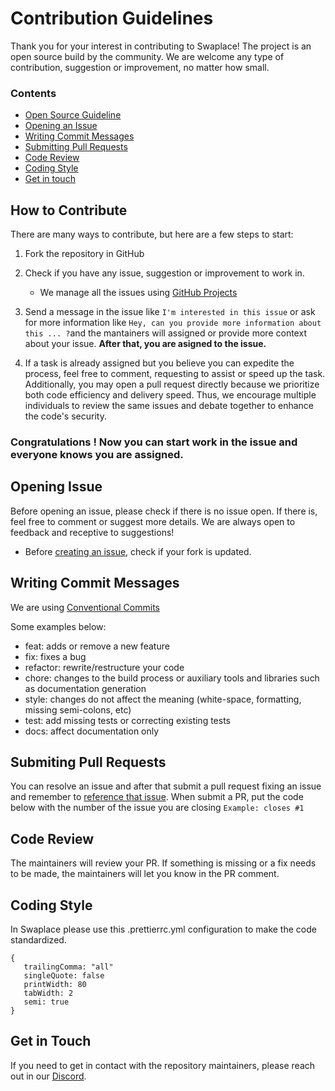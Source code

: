 # Contribution Guidelines

Thank you for your interest in contributing to Swaplace! The project is an open source build by the community. We are welcome any type of contribution, suggestion or improvement, no matter how small.

### Contents

- [Open Source Guideline](#how-to-contribute)
- [Opening an Issue](#opening-issue)
- [Writing Commit Messages](#writing-commit-messages)
- [Submitting Pull Requests](#submiting-pull-requests)
- [Code Review](#code-review)
- [Coding Style](#coding-style)
- [Get in touch](#get-in-touch)

## How to Contribute

There are many ways to contribute, but here are a few steps to start:

1. Fork the repository in GitHub
2. Check if you have any issue, suggestion or improvement to work in.

   - We manage all the issues using [GitHub Projects](https://github.com/orgs/blockful-io/projects/3)

3. Send a message in the issue like
   `I'm interested in this issue` or ask for more information like `Hey, can you provide more information about this ... ?`and the mantainers will assigned or provide more context about your issue. **After that, you are asigned to the issue.**

4. If a task is already assigned but you believe you can expedite the process, feel free to comment, requesting to assist or speed up the task. Additionally, you may open a pull request directly because we prioritize both code efficiency and delivery speed. Thus, we encourage multiple individuals to review the same issues and debate together to enhance the code's security.

### Congratulations ! Now you can start work in the issue and everyone knows you are assigned.

## Opening Issue

Before opening an issue, please check if there is no issue open. If there is, feel free to comment or suggest more details. We are always open to feedback and receptive to suggestions!

- Before [creating an issue](https://docs.github.com/en/issues/tracking-your-work-with-issues/creating-an-issue#creating-an-issue-from-a-project), check if your fork is updated.

## Writing Commit Messages

We are using [Conventional Commits](https://www.conventionalcommits.org/en/v1.0.0/)

Some examples below:

- feat: adds or remove a new feature
- fix: fixes a bug
- refactor: rewrite/restructure your code
- chore: changes to the build process or auxiliary tools and libraries such as documentation generation
- style: changes do not affect the meaning (white-space, formatting, missing semi-colons, etc)
- test: add missing tests or correcting existing tests
- docs: affect documentation only

## Submiting Pull Requests

You can resolve an issue and after that submit a pull request fixing an issue and remember to [reference that issue](https://docs.github.com/en/issues/tracking-your-work-with-issues/linking-a-pull-request-to-an-issue#linking-a-pull-request-to-an-issue-using-a-keyword#linking-a-pull-request-to-an-issue-using-a-keyword). When submit a PR, put the code below with the number of the issue you are closing
`Example: closes #1`

## Code Review

The maintainers will review your PR. If something is missing or a fix needs to be made, the maintainers will let you know in the PR comment.

## Coding Style

In Swaplace please use this .prettierrc.yml configuration to make the code standardized.

```
{
   trailingComma: "all"
   singleQuote: false
   printWidth: 80
   tabWidth: 2
   semi: true
}
```

## Get in Touch

If you need to get in contact with the repository maintainers, please reach out in our [Discord](https://discord.gg/B6uDmm7hvC).

